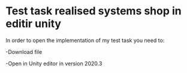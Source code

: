 # Test task realised systems shop in editir unity

In order to open the implementation of my test task you need to:

  -Download file
  
  -Open in Unity editor in version 2020.3
